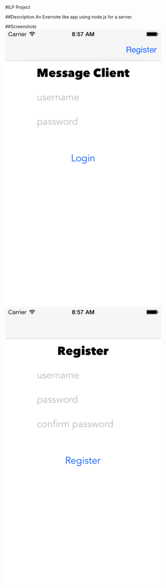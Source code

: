 #ILP Project

##Description
An Evernote like app using node.js for a server.

##Screenshots
![alt Login View](/extras/loginView.png)
![alt Register View](/extras/registerView.png)
